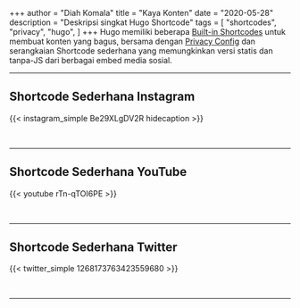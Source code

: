 +++
author = "Diah Komala"
title = "Kaya Konten"
date = "2020-05-28"
description = "Deskripsi singkat Hugo Shortcode"
tags = [
    "shortcodes",
    "privacy",
	"hugo",
]
+++
Hugo memiliki beberapa [Built-in Shortcodes](https://gohugo.io/content-management/shortcodes/#use-hugo-s-built-in-shortcodes) untuk membuat konten yang bagus, bersama dengan [Privacy Config](https://gohugo.io/about/hugo-and-gdpr/) dan serangkaian Shortcode sederhana yang memungkinkan versi statis dan tanpa-JS dari berbagai embed media sosial.
<!--more-->
---

## Shortcode Sederhana Instagram

{{< instagram_simple Be29XLgDV2R hidecaption >}}

<br>

---

## Shortcode Sederhana YouTube

{{< youtube rTn-qTOI6PE >}}

<br>

---

## Shortcode Sederhana Twitter

{{< twitter_simple 1268173763423559680 >}}

<br>

---

